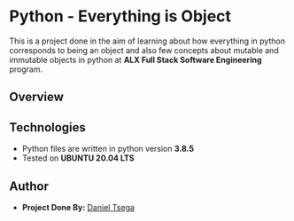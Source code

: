 # Python - Everything is Object
This is a project done in the aim of learning about how everything in python corresponds to being an object and also few concepts about mutable and immutable objects in python at **ALX Full Stack Software Engineering** program.

## Overview

## Technologies
* Python files are written in python version **3.8.5**
* Tested on **UBUNTU 20.04 LTS**

## Author
* **Project Done By:** [Daniel Tsega](https://github.com/DannySanchez6658/)
